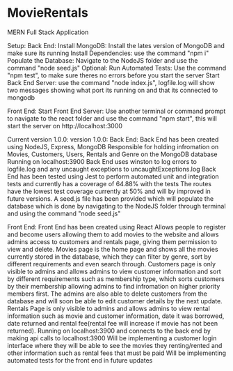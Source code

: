 # MovieRentals
 MERN Full Stack Application
 
 Setup: 
 Back End:
 Install MongoDB: Install the lates version of MongoDB and make sure its running
 Install Dependencies: use the command "npm i" 
 Populate the Database: Navigate to the NodeJS folder and use the command "node seed.js" 
 Optional: Run Automated Tests: Use the command "npm test", to make sure theres no errors before you start the server
 Start Back End Server: use the command "node index.js", logfile.log will show two messages showing what port its running on and that its connected to mongodb
 
 Front End:
 Start Front End Server: Use another terminal or command prompt to navigate to the react folder and use the command "npm start", this will start the server on http://localhost:3000
 
 Current version 1.0.0:
 version 1.0.0:
 Back End:
 Back End has been created using NodeJS, Express, MongoDB
 Responsible for holding infromation on Movies, Customers, Users, Rentals and Genre on the MongoDB database
 Running on localhost:3900
 Back End uses winston to log errors to logfile.log and any uncaught exceptions to uncaughtExceptions.log
 Back End has been tested using Jest to perform automated unit and integration tests and currently has a coverage of 64.88% with the tests
 The routes have the lowest test coverage currently at 50% and will by improved in future versions.
 A seed.js file has been provided which will populate the database which is done by navigating to the NodeJS folder through terminal and using the   command "node seed.js"
 
 Front End:
 Front End has been created using React 
 Allows people to register and become users allowing them to add movies to the website and allows admins access to customers and rentals page,   giving them permission to view and delete.
 Movies page is the home page and shows all the movies currently stored in the database, which they can filter by genre, sort by different       requirements and even search through.
 Customers page is only visible to admins and allows admins to view customer information and sort by different requirements such as membership   type, which sorts customers by their membership allowing admins to find infromation on higher priority members first. The admins are also       able to delete customers from the database and will soon be able to edit customer details by the next update. 
 Rentals Page is only visible to admins and allows admins to view rental information such as movie and customer information, date it was         borrowed, date returned and rental fee(rental fee will increase if movie has not been returned).
 Running on localhost:3900 and connects to the back end by making api calls to localhost:3900
 Will be implementing a customer login interface where they will be able to see the movies they renting/rented and other information such as rental fees that must be     paid
 Will be implementing automated tests for the front end in future updates
 
 

